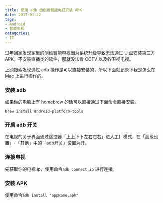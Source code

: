 ```yaml
---
title: 使用 adb 给创维智能电视安装 APK
date: 2017-01-22
tags:
- Android
- 智能电视
categories:
- IT
---
```

过年回家发现家里的创维智能电视因为系统升级导致无法通过 U 盘安装第三方 APK，不安装直播类的软件，那就没法看 CCTV 以及各卫视电视。

上网搜索发现通过 adb 操作是可以直接安装的，所以下面就记录下我是怎么在 Mac 上进行操作的。

### 安装 adb
如果你的电脑上有 homebrew 的话可以直接通过下面命令直接安装。

`brew install android-platform-tools`

### 开启 adb 开关
在电视的关于界面通过遥控器「上上下下左右左右」进入工厂模式，在「高级设置」-「其他」中的「adb开关」设置为开。

### 连接电视
先获取你的电视 ip，使用命令`adb connect ip` 进行连接。

### 安装 APK
使用命令`adb install "appName.apk"`

